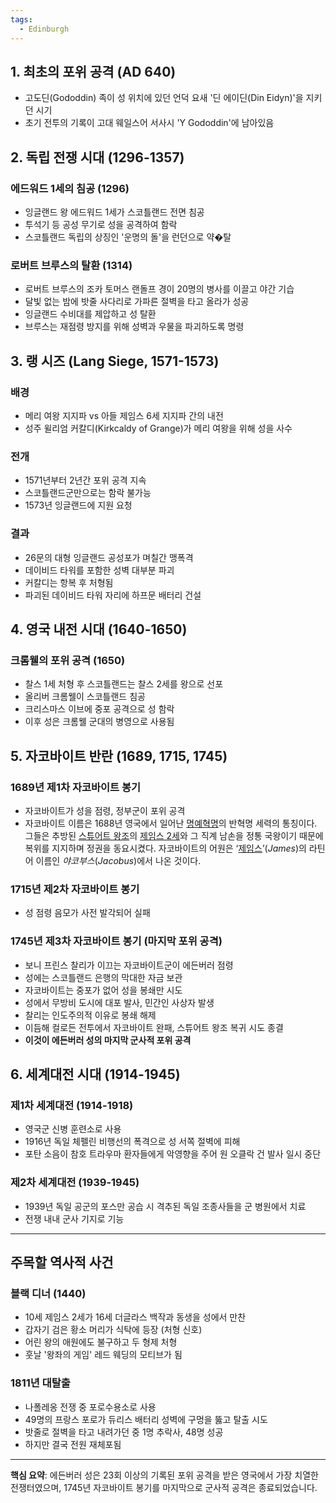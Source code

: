 ```yaml
---
tags:
  - Edinburgh
---
```

## 1. 최초의 포위 공격 (AD 640)

- 고도딘(Gododdin) 족이 성 위치에 있던 언덕 요새 '딘 에이딘(Din Eidyn)'을 지키던 시기
- 초기 전투의 기록이 고대 웨일스어 서사시 'Y Gododdin'에 남아있음

## 2. 독립 전쟁 시대 (1296-1357)

### 에드워드 1세의 침공 (1296)

- 잉글랜드 왕 에드워드 1세가 스코틀랜드 전면 침공
- 투석기 등 공성 무기로 성을 공격하여 함락
- 스코틀랜드 독립의 상징인 '운명의 돌'을 런던으로 약�탈

### 로버트 브루스의 탈환 (1314)

- 로버트 브루스의 조카 토머스 랜돌프 경이 20명의 병사를 이끌고 야간 기습
- 달빛 없는 밤에 밧줄 사다리로 가파른 절벽을 타고 올라가 성공
- 잉글랜드 수비대를 제압하고 성 탈환
- 브루스는 재점령 방지를 위해 성벽과 우물을 파괴하도록 명령

## 3. 랭 시즈 (Lang Siege, 1571-1573)

### 배경

- 메리 여왕 지지파 vs 아들 제임스 6세 지지파 간의 내전
- 성주 윌리엄 커칼디(Kirkcaldy of Grange)가 메리 여왕을 위해 성을 사수

### 전개

- 1571년부터 2년간 포위 공격 지속
- 스코틀랜드군만으로는 함락 불가능
- 1573년 잉글랜드에 지원 요청

### 결과

- 26문의 대형 잉글랜드 공성포가 며칠간 맹폭격
- 데이비드 타워를 포함한 성벽 대부분 파괴
- 커칼디는 항복 후 처형됨
- 파괴된 데이비드 타워 자리에 하프문 배터리 건설

## 4. 영국 내전 시대 (1640-1650)

### 크롬웰의 포위 공격 (1650)

- 찰스 1세 처형 후 스코틀랜드는 찰스 2세를 왕으로 선포
- 올리버 크롬웰이 스코틀랜드 침공
- 크리스마스 이브에 중포 공격으로 성 함락
- 이후 성은 크롬웰 군대의 병영으로 사용됨

## 5. 자코바이트 반란 (1689, 1715, 1745)

### 1689년 제1차 자코바이트 봉기

- 자코바이트가 성을 점령, 정부군이 포위 공격
- 자코바이트 이름은 1688년 영국에서 일어난 [명예혁명](https://ko.wikipedia.org/wiki/%EB%AA%85%EC%98%88%ED%98%81%EB%AA%85 "명예혁명")의 반혁명 세력의 통칭이다. 그들은 추방된 [스튜어트 왕조](https://ko.wikipedia.org/wiki/%EC%8A%A4%ED%8A%9C%EC%96%B4%ED%8A%B8_%EC%99%95%EC%A1%B0 "스튜어트 왕조")의 [제임스 2세](https://ko.wikipedia.org/wiki/%EC%A0%9C%EC%9E%84%EC%8A%A4_2%EC%84%B8_\(%EC%8A%A4%EC%BD%94%ED%8B%80%EB%9E%9C%EB%93%9C\) "제임스 2세 (스코틀랜드)")와 그 직계 남손을 정통 국왕이기 때문에 복위를 지지하며 정권을 동요시켰다. 자코바이트의 어원은 ‘[제임스](https://ko.wikipedia.org/wiki/%EC%A0%9C%EC%9E%84%EC%8A%A4 "제임스")’(_James_)의 라틴어 이름인 _야코부스_(_Jacobus_)에서 나온 것이다.

### 1715년 제2차 자코바이트 봉기

- 성 점령 음모가 사전 발각되어 실패

### 1745년 제3차 자코바이트 봉기 (마지막 포위 공격)

- 보니 프린스 찰리가 이끄는 자코바이트군이 에든버러 점령
- 성에는 스코틀랜드 은행의 막대한 자금 보관
- 자코바이트는 중포가 없어 성을 봉쇄만 시도
- 성에서 무방비 도시에 대포 발사, 민간인 사상자 발생
- 찰리는 인도주의적 이유로 봉쇄 해제
- 이듬해 컬로든 전투에서 자코바이트 완패, 스튜어트 왕조 복귀 시도 종결
- **이것이 에든버러 성의 마지막 군사적 포위 공격**

## 6. 세계대전 시대 (1914-1945)

### 제1차 세계대전 (1914-1918)

- 영국군 신병 훈련소로 사용
- 1916년 독일 체펠린 비행선의 폭격으로 성 서쪽 절벽에 피해
- 포탄 소음이 참호 트라우마 환자들에게 악영향을 주어 원 오클락 건 발사 일시 중단

### 제2차 세계대전 (1939-1945)

- 1939년 독일 공군의 포스만 공습 시 격추된 독일 조종사들을 군 병원에서 치료
- 전쟁 내내 군사 기지로 기능

---

## 주목할 역사적 사건

### 블랙 디너 (1440)

- 10세 제임스 2세가 16세 더글라스 백작과 동생을 성에서 만찬
- 갑자기 검은 황소 머리가 식탁에 등장 (처형 신호)
- 어린 왕의 애원에도 불구하고 두 형제 처형
- 훗날 '왕좌의 게임' 레드 웨딩의 모티브가 됨

### 1811년 대탈출

- 나폴레옹 전쟁 중 포로수용소로 사용
- 49명의 프랑스 포로가 듀리스 배터리 성벽에 구멍을 뚫고 탈출 시도
- 밧줄로 절벽을 타고 내려가던 중 1명 추락사, 48명 성공
- 하지만 결국 전원 재체포됨

---

**핵심 요약**: 에든버러 성은 23회 이상의 기록된 포위 공격을 받은 영국에서 가장 치열한 전쟁터였으며, 1745년 자코바이트 봉기를 마지막으로 군사적 공격은 종료되었습니다.